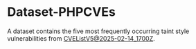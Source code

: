 # Dataset-PHPCVEs
A dataset contains the five most frequently occurring taint style vulnerabilities from [CVEListV5@2025-02-14_1700Z](https://github.com/CVEProject/cvelistV5).
